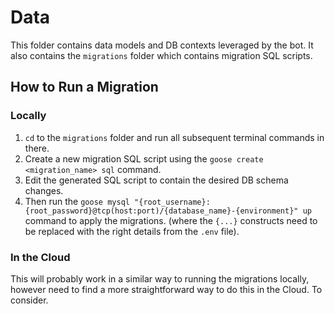 # Data
This folder contains data models and DB contexts leveraged by the bot. It also contains the `migrations` folder which contains migration SQL scripts.

## How to Run a Migration

### Locally
1. `cd` to the `migrations` folder and run all subsequent terminal commands in there.
2. Create a new migration SQL script using the `goose create <migration_name> sql` command.
3. Edit the generated SQL script to contain the desired DB schema changes.
4. Then run the `goose mysql "{root_username}:{root_password}@tcp(host:port)/{database_name}-{environment}" up` command to apply the migrations. (where the `{...}` constructs need to be replaced with the right details from the `.env` file).

### In the Cloud
This will probably work in a similar way to running the migrations locally, however need to find a more straightforward way to do this in the Cloud. To consider.